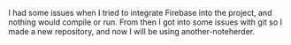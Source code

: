 I had some issues when I tried to integrate Firebase into the project, and nothing would compile or run.
From then I got into some issues with git so I made a new repository, and now I will be using another-noteherder.